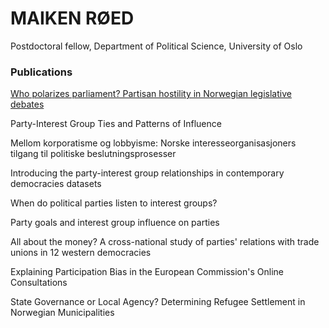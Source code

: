 # **MAIKEN RØED**

Postdoctoral fellow, Department of Political Science, University of Oslo

### **Publications**
[Who polarizes parliament? Partisan hostility in Norwegian legislative debates](https://doi.org/10.1177/13540688231215003)

Party-Interest Group Ties and Patterns of Influence

Mellom korporatisme og lobbyisme: Norske interesseorganisasjoners tilgang til politiske beslutningsprosesser

Introducing the party-interest group relationships in contemporary democracies datasets

When do political parties listen to interest groups?

Party goals and interest group influence on parties

All about the money? A cross-national study of parties' relations with trade unions in 12 western democracies

Explaining Participation Bias in the European Commission's Online Consultations

State Governance or Local Agency? Determining Refugee Settlement in Norwegian Municipalities
